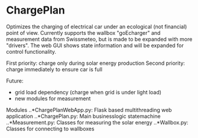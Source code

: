 # ChargePlan
Optimizes the charging of electrical car under an ecological (not financial) point of view. Currently supports the wallbox "goEcharger" and measurement data from Swissmeteo, but is made to be expanded with more "drivers". The web GUI shows state information and will be expanded for control functionality.

First priority: charge only during solar energy production
Second priority: charge immediately to ensure car is full

Future:
- grid load dependency (charge when grid is under light load)
- new modules for measurement

Modules
..*ChargePlanWebApp.py: Flask based multithreading web application
..*ChargePlan.py: Main businesslogic statemachine
..*Measurement.py: Classes for measuring the solar energy
..*Wallbox.py: Classes for connecting to wallboxes